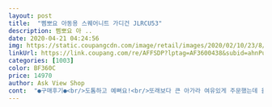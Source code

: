 ```yaml
---
layout: post 
title:  "삠뽀요 아동용 스퀘어니트 가디건 JLRCU53" 
description: 삠뽀요 아 ..
date: 2020-04-21 04:24:56 
img: https://static.coupangcdn.com/image/retail/images/2020/02/10/23/8/48207c17-b7d1-4bba-8e97-b5a1eec944cb.jpg 
linkUrl: https://link.coupang.com/re/AFFSDP?lptag=AF3600438&subid=ahnPublicAsk&pageKey=1257024329&itemId=2257724302&vendorItemId=70255035321&traceid=V0-113-a60e3c30a707cdf7 
categories: [1003] 
color: BF360C 
price: 14970 
author: Ask View Shop 
cont:  "●구매후기●<br/>도톰하고 예뻐요!<br/>또래보다 큰 아가라 여유있게 주문했는데 올해 한시즌만 입을꺼 같네요ㅜ 지극히 엄마 스타일의 가디건!ㅎㅎ 심플한옷에 가디건 입으면 우리 아기 인싸될꺼 같아요! 낮엔 포근하니 벗어두고 아침저녁으로 쌀쌀한 지금 같은 시기에 딱일듯^^ 얼렁 코로나가 사라져서 우리아기 봄바람 쐬어주고 싶네요... <br/>ㅜㅜ<br/>이거 하나만으로도 꾸며입힌 것 같아요<br/>저렴한 가격에 이쁜 옷을 얻었네요.<br/> 9키로 여아 90사이즈 시켰는데 좀 큰데 한번 접어 입히니까 너무 예뻐요.<br/>원피스 입힐때 겉옷으로 입히려구요.<br/> 니트 짜임이 촘촘하고 짱짱하고 색깔도 이쁘게 잘 나왔어요.<br/> 삠뽀요 제품은 처음 사보는데 품질이 너무 좋네요.<br/> 쿠팡에 다른 가디건도 이뻐보이던데 조만간 데려와야 겠어요.<br/> 어서 사세요.<br/>너무너무 이뻐요♡<br/>" 
---
```

